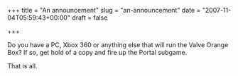 +++
title = "An announcement"
slug = "an-announcement"
date = "2007-11-04T05:59:43+00:00"
draft = false

+++

Do you have a PC, Xbox 360 or anything else that will run the Valve Orange Box? If so, get hold of a copy and fire up the Portal subgame.

That is all.
